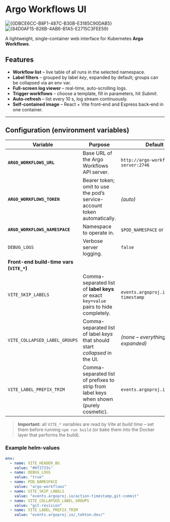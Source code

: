 <!-- README.md -->
# Argo Workflows UI

![{0DBCE6CC-B8F1-487C-B30B-E3185C90DAB5}](https://github.com/user-attachments/assets/59f169c0-d842-425c-9dbe-d03eeb9762f5)
![{84D0AF15-826B-4AB6-B1A5-E2715C3FEE59}](https://github.com/user-attachments/assets/e3bc264e-c289-4e69-9f64-594408cea84f)

A lightweight, single-container web interface for Kubernetes **Argo Workflows**.

## Features
- **Workflow list** – live table of all runs in the selected namespace.  
- **Label filters** – grouped by label *key*, expanded by default; groups can be collapsed via an env var.  
- **Full-screen log viewer** – real-time, auto-scrolling logs.  
- **Trigger workflows** – choose a template, fill in parameters, hit *Submit*.  
- **Auto-refresh** – list every 10 s, log stream continuously.  
- **Self-contained image** – React + Vite front-end and Express back-end in one container.

---

## Configuration (environment variables)

| Variable | Purpose | Default |
|----------|---------|---------|
| **`ARGO_WORKFLOWS_URL`** | Base URL of the Argo Workflows API server. | `http://argo-workflows-server:2746` |
| **`ARGO_WORKFLOWS_TOKEN`** | Bearer token; omit to use the pod’s service-account token automatically. | *(auto)* |
| **`ARGO_WORKFLOWS_NAMESPACE`** | Namespace to operate in. | `$POD_NAMESPACE` or `default` |
| `DEBUG_LOGS` | Verbose server logging. | `false` |
| **Front-end build-time vars (`VITE_*`)** | | |
| `VITE_SKIP_LABELS` | Comma-separated list of **label keys** *or* exact `key=value` pairs to hide completely. | `events.argoproj.io/action-timestamp` |
| `VITE_COLLAPSED_LABEL_GROUPS` | Comma-separated list of label *keys* that should start *collapsed* in the UI. | *(none – everything expanded)* |
| `VITE_LABEL_PREFIX_TRIM` | Comma-separated list of prefixes to strip from label keys when shown (purely cosmetic). | `events.argoproj.io/` |

> **Important:** all `VITE_*` variables are read by Vite at *build time* – set them before running `npm run build` (or bake them into the Docker layer that performs the build).

### Example helm-values
```yaml
env:
  - name: VITE_HEADER_BG
    value: "#0f2733s"
  - name: DEBUG_LOGS
    value: "true"
  - name: POD_NAMESPACE
    value: "argo-workflows"
  - name: VITE_SKIP_LABELS
    value: "events.argoproj.io/action-timestamp,git-commit"
  - name: VITE_COLLAPSED_LABEL_GROUPS
    value: "git-revision"
  - name: VITE_LABEL_PREFIX_TRIM
    value: "events.argoproj.io/,tekton.dev/"
```